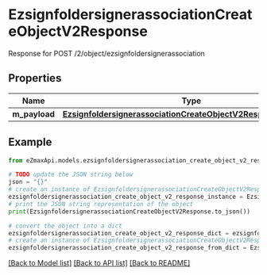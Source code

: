 # EzsignfoldersignerassociationCreateObjectV2Response

Response for POST /2/object/ezsignfoldersignerassociation

## Properties

Name | Type | Description | Notes
------------ | ------------- | ------------- | -------------
**m_payload** | [**EzsignfoldersignerassociationCreateObjectV2ResponseMPayload**](EzsignfoldersignerassociationCreateObjectV2ResponseMPayload.md) |  | 

## Example

```python
from eZmaxApi.models.ezsignfoldersignerassociation_create_object_v2_response import EzsignfoldersignerassociationCreateObjectV2Response

# TODO update the JSON string below
json = "{}"
# create an instance of EzsignfoldersignerassociationCreateObjectV2Response from a JSON string
ezsignfoldersignerassociation_create_object_v2_response_instance = EzsignfoldersignerassociationCreateObjectV2Response.from_json(json)
# print the JSON string representation of the object
print(EzsignfoldersignerassociationCreateObjectV2Response.to_json())

# convert the object into a dict
ezsignfoldersignerassociation_create_object_v2_response_dict = ezsignfoldersignerassociation_create_object_v2_response_instance.to_dict()
# create an instance of EzsignfoldersignerassociationCreateObjectV2Response from a dict
ezsignfoldersignerassociation_create_object_v2_response_from_dict = EzsignfoldersignerassociationCreateObjectV2Response.from_dict(ezsignfoldersignerassociation_create_object_v2_response_dict)
```
[[Back to Model list]](../README.md#documentation-for-models) [[Back to API list]](../README.md#documentation-for-api-endpoints) [[Back to README]](../README.md)


